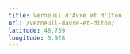 ```yaml
---
title: Verneuil d'Avre et d'Iton
url: /verneuil-davre-et-diton/
latitude: 48.739
longitude: 0.928
---
```

